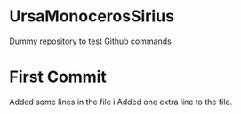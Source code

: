 # UrsaMonocerosSirius
Dummy repository to test Github commands

# First Commit
Added some lines in the file
i
Added one extra line to the file.
